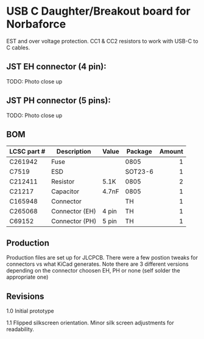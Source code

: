 # USB C Daughter/Breakout board for Norbaforce

EST and over voltage protection.  CC1 & CC2 resistors to work with USB-C to C cables.

## JST EH connector (4 pin):
TODO: Photo close up

## JST PH connector (5 pins): 
TODO: Photo close up

## BOM

| LCSC part # | Description   | Value | Package  | Amount |
| ----------- | ------------- | ----- | -------- | ------:|
| C261942     | Fuse          |       | 0805     | 1      |
| C7519       | ESD           |       | SOT23-6  | 1      |
| C212411     | Resistor      | 5.1K  | 0805     | 2      |
| C21217      | Capacitor     | 4.7nF | 0805     | 1      |
| C165948     | Connector     |       | TH       | 1      |
| C265068     | Connector (EH)| 4 pin | TH       | 1      |
| C69152      | Connector (PH)| 5 pin | TH       | 1      |

## Production
Production files are set up for JLCPCB.  There were a few postion tweaks for connectors vs what KiCad generates.  Note there are 3 different versions depending on the connector choosen EH, PH or none (self solder the appropriate one)

## Revisions
1.0 Initial prototype

1.1 Flipped silkscreen orientation.  Minor silk screen adjustments for readability.
